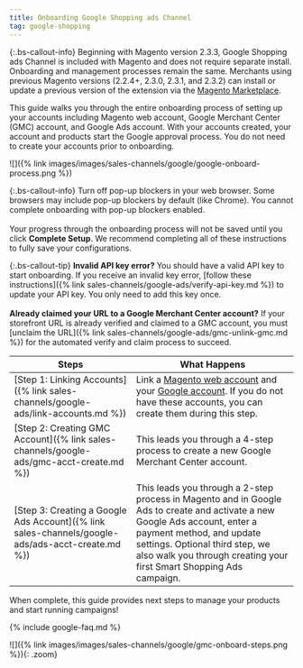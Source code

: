 ```yaml
---
title: Onboarding Google Shopping ads Channel
tag: google-shopping
---
```


{:.bs-callout-info}
Beginning with Magento version 2.3.3, Google Shopping ads Channel is included with Magento and does not require separate install. Onboarding and management processes remain the same. Merchants using previous Magento versions (2.2.4+, 2.3.0, 2.3.1, and 2.3.2) can install or update a previous version of the extension via the [Magento Marketplace](https://marketplace.magento.com/magento-google-shopping-ads.html).

This guide walks you through the entire onboarding process of setting up your accounts including Magento web account, Google Merchant Center (GMC) account, and Google Ads account. With your accounts created, your account and products start the Google approval process. You do not need to create your accounts prior to onboarding.

![]({% link images/images/sales-channels/google/google-onboard-process.png %})

{:.bs-callout-info}
Turn off pop-up blockers in your web browser. Some browsers may include pop-up blockers by default (like Chrome). You cannot complete onboarding with pop-up blockers enabled.<br/><br/>Your progress through the onboarding process will not be saved until you click **Complete Setup**. We recommend completing all of these instructions to fully save your configurations.

{:.bs-callout-tip}
**Invalid API key error?** You should have a valid API key to start onboarding. If you receive an invalid key error, [follow these instructions]({% link sales-channels/google-ads/verify-api-key.md %}) to update your API key. You only need to add this key once.<br/><br/>**Already claimed your URL to a Google Merchant Center account?** If your storefront URL is already verified and claimed to a GMC account, you must [unclaim the URL]({% link sales-channels/google-ads/gmc-unlink-gmc.md %}) for the automated verify and claim process to succeed.

|Steps|What Happens|
|--|--|
|[Step 1: Linking Accounts]({% link sales-channels/google-ads/link-accounts.md %})|Link a [Magento web account](https://account.magento.com/customer/account/login) and your [Google account](https://account.google.com/). If you do not have these accounts, you can create them during this step.|
|[Step 2: Creating GMC Account]({% link sales-channels/google-ads/gmc-acct-create.md %})|This leads you through a 4-step process to create a new Google Merchant Center account.|
|[Step 3: Creating a Google Ads Account]({% link sales-channels/google-ads/ads-acct-create.md %})|This leads you through a 2-step process in Magento and in Google Ads to create and activate a new Google Ads account, enter a payment method, and update settings. Optional third step, we also walk you through creating your first Smart Shopping Ads campaign.|

When complete, this guide provides next steps to manage your products and start running campaigns!

{% include google-faq.md %}

![]({% link images/images/sales-channels/google/gmc-onboard-steps.png %}){: .zoom}
